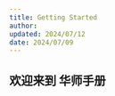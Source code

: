 ```yaml
---
title: Getting Started
author: 
updated: 2024/07/12
date: 2024/07/09
---
```


## 欢迎来到 **华师手册**


<script>
  // #758
  document.getElementsByClassName('md-nav__title')[1].click()
</script>
